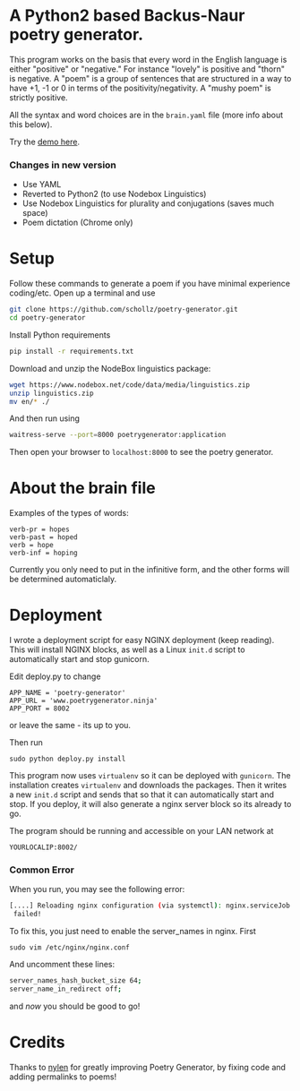 # A Python2 based Backus-Naur poetry generator.

This program works on the basis that every word in the English language is either "positive" or "negative." For instance "lovely" is positive and "thorn" is negative. A "poem" is a group of sentences that are structured in a way to have +1, -1 or 0 in terms of the positivity/negativity.  A "mushy poem" is strictly positive.

All the syntax and word choices are in the `brain.yaml` file (more info about this below).

Try the [demo here](http://www.poetrygenerator.ninja).

### Changes in new version
 - Use YAML
 - Reverted to Python2 (to use Nodebox Linguistics)
 - Use Nodebox Linguistics for plurality and conjugations (saves much space)
 - Poem dictation (Chrome only)

# Setup
Follow these commands to generate a poem if you have minimal experience coding/etc. Open up a terminal and use

```bash
git clone https://github.com/schollz/poetry-generator.git
cd poetry-generator
```

Install Python requirements

```bash
pip install -r requirements.txt
```

Download and unzip the NodeBox linguistics package:

```bash
wget https://www.nodebox.net/code/data/media/linguistics.zip
unzip linguistics.zip
mv en/* ./
```

And then run using

```bash
waitress-serve --port=8000 poetrygenerator:application
```

Then open your browser to `localhost:8000` to see the poetry generator.

# About the brain file

Examples of the types of words:

```
verb-pr = hopes
verb-past = hoped
verb = hope
verb-inf = hoping
```

Currently you only need to put in the infinitive form, and the other forms will be determined automaticlaly.

# Deployment
I wrote a deployment script for easy NGINX deployment (keep reading). This will install NGINX blocks, as well as a Linux `init.d` script to automatically start and stop gunicorn.

Edit deploy.py to change

```
APP_NAME = 'poetry-generator'
APP_URL = 'www.poetrygenerator.ninja'
APP_PORT = 8002
```

or leave the same - its up to you.

Then run

```
sudo python deploy.py install
```

This program now uses `virtualenv` so it can be deployed with `gunicorn`. The installation creates `virtualenv` and downloads the packages. Then it writes a new `init.d` script and sends that so that it can automatically start and stop. If you deploy, it will also generate a nginx server block so its already to go.

The program should be running and accessible on your LAN network at

```
YOURLOCALIP:8002/
```

### Common Error
When you run, you may see the following error:

```bash
[....] Reloading nginx configuration (via systemctl): nginx.serviceJob for nginx.service failed. See 'systemctl status nginx.service' and 'journalctl -xn' for details.
 failed!
```

To fix this, you just need to enable the server_names in nginx. First

```
sudo vim /etc/nginx/nginx.conf
```

And uncomment these lines:

```bash
server_names_hash_bucket_size 64;
server_name_in_redirect off;
```

and _now_ you should be good to go!


# Credits
Thanks to [nylen](https://github.com/nylen) for greatly improving Poetry Generator, by fixing code and adding permalinks to poems!
